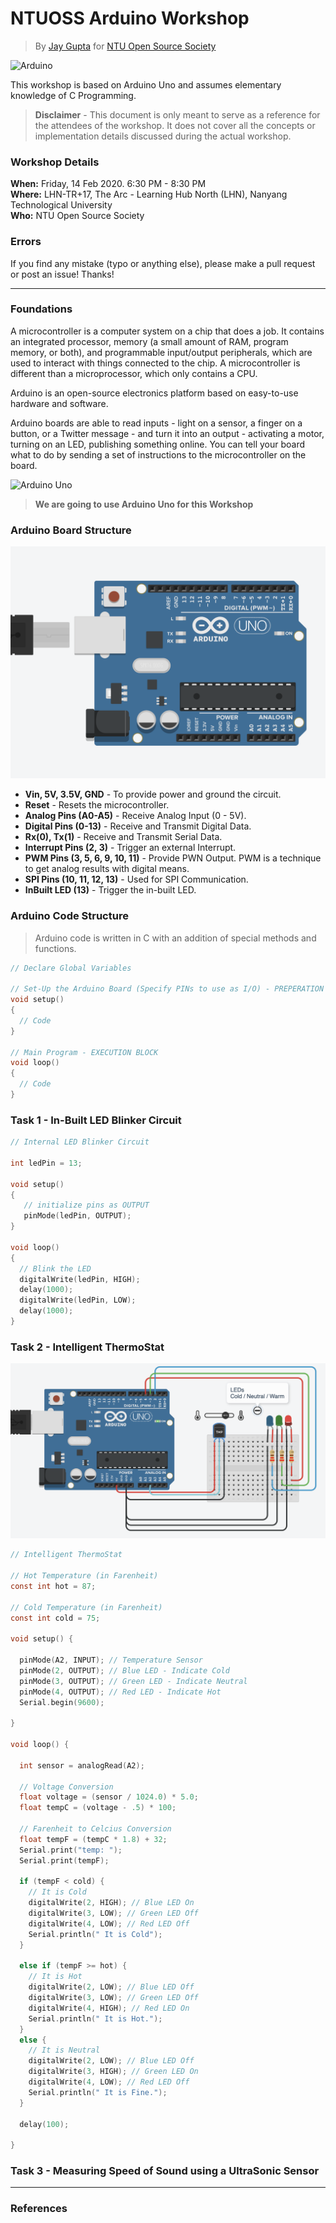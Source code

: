 # NTUOSS Arduino Workshop
> By [Jay Gupta](https://github.com/guptajay) for [NTU Open Source Society](https://github.com/ntuoss)
  

![Arduino](https://upload.wikimedia.org/wikipedia/commons/thumb/8/87/Arduino_Logo.svg/640px-Arduino_Logo.svg.png)
  

This workshop is based on Arduino Uno and assumes elementary knowledge of C Programming.

> **Disclaimer** - This document is only meant to serve as a reference for the attendees of the workshop.
> It does not cover all the concepts or implementation details discussed during the actual workshop.

### Workshop Details
**When:** Friday, 14 Feb 2020. 6:30 PM - 8:30 PM   
**Where:** LHN-TR+17, The Arc - Learning Hub North (LHN), Nanyang Technological University   
**Who:** NTU Open Source Society   

### Errors
If you find any mistake (typo or anything else), please make a pull request or post an issue! Thanks!


***


### Foundations

A microcontroller is a computer system on a chip that does a job. It contains an integrated processor, memory (a small amount of RAM, program memory, or both), and programmable input/output peripherals, which are used to interact with things connected to the chip. A microcontroller is different than a microprocessor, which only contains a CPU.

Arduino is an open-source electronics platform based on easy-to-use hardware and software. 

Arduino boards are able to read inputs - light on a sensor, a finger on a button, or a Twitter message - and turn it into an output - activating a motor, turning on an LED, publishing something online. You can tell your board what to do by sending a set of instructions to the microcontroller on the board.

![Arduino Uno](https://upload.wikimedia.org/wikipedia/commons/3/38/Arduino_Uno_-_R3.jpg)
> **We are going to use Arduino Uno for this Workshop**

### Arduino Board Structure

![Arduino Uno Board](img/Arduino_Uno_Board.png)

* **Vin, 5V, 3.5V, GND** -  To provide power and ground the circuit.  
* **Reset** - Resets the microcontroller.  
* **Analog Pins (A0-A5)** - Receive Analog Input (0 - 5V).  
* **Digital Pins (0-13)** - Receive and Transmit Digital Data.  
* **Rx(0), Tx(1)** - Receive and Transmit Serial Data.  
* **Interrupt Pins (2, 3)** - Trigger an external Interrupt.  
* **PWM Pins (3, 5, 6, 9, 10, 11)** - Provide PWN Output. PWM is a technique to get analog results with digital means.  
* **SPI Pins (10, 11, 12, 13)** - Used for SPI Communication.  
* **InBuilt LED (13)** - Trigger the in-built LED.  

### Arduino Code Structure 
> Arduino code is written in C with an addition of special methods and functions.

```C
// Declare Global Variables 

// Set-Up the Arduino Board (Specify PINs to use as I/O) - PREPERATION BLOCK
void setup()
{
  // Code
}

// Main Program - EXECUTION BLOCK
void loop()
{
  // Code
}
```

### Task 1 - In-Built LED Blinker Circuit

```C
// Internal LED Blinker Circuit

int ledPin = 13;

void setup()
{
   // initialize pins as OUTPUT
   pinMode(ledPin, OUTPUT);
}

void loop()
{
  // Blink the LED
  digitalWrite(ledPin, HIGH);
  delay(1000);
  digitalWrite(ledPin, LOW);
  delay(1000);
}
```

### Task 2 - Intelligent ThermoStat

![Circuit Diagram](img/Smart_Thermostat.png)

```C
// Intelligent ThermoStat

// Hot Temperature (in Farenheit)
const int hot = 87; 

// Cold Temperature (in Farenheit)
const int cold = 75;

void setup() {
  
  pinMode(A2, INPUT); // Temperature Sensor
  pinMode(2, OUTPUT); // Blue LED - Indicate Cold
  pinMode(3, OUTPUT); // Green LED - Indicate Neutral
  pinMode(4, OUTPUT); // Red LED - Indicate Hot
  Serial.begin(9600);
  
}

void loop() {
  
  int sensor = analogRead(A2);
  
  // Voltage Conversion
  float voltage = (sensor / 1024.0) * 5.0;
  float tempC = (voltage - .5) * 100;
  
  // Farenheit to Celcius Conversion
  float tempF = (tempC * 1.8) + 32;
  Serial.print("temp: ");
  Serial.print(tempF);
  
  if (tempF < cold) {
    // It is Cold
    digitalWrite(2, HIGH); // Blue LED On
    digitalWrite(3, LOW); // Green LED Off
    digitalWrite(4, LOW); // Red LED Off
    Serial.println(" It is Cold");
  }
  
  else if (tempF >= hot) {
    // It is Hot
    digitalWrite(2, LOW); // Blue LED Off
    digitalWrite(3, LOW); // Green LED Off
    digitalWrite(4, HIGH); // Red LED On
    Serial.println(" It is Hot.");
  }
  else { 
    // It is Neutral
    digitalWrite(2, LOW); // Blue LED Off
    digitalWrite(3, HIGH); // Green LED On
    digitalWrite(4, LOW); // Red LED Off
    Serial.println(" It is Fine.");
  }
  
  delay(100);
  
}
```

### Task 3 - Measuring Speed of Sound using a UltraSonic Sensor
***


### References
